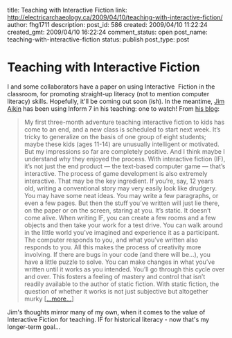 title: Teaching with Interactive Fiction
link: http://electricarchaeology.ca/2009/04/10/teaching-with-interactive-fiction/
author: fhg1711
description: 
post_id: 586
created: 2009/04/10 11:22:24
created_gmt: 2009/04/10 16:22:24
comment_status: open
post_name: teaching-with-interactive-fiction
status: publish
post_type: post

# Teaching with Interactive Fiction

I and some collaborators have a paper on using Interactive  Fiction in the classroom, for promoting straight-up literacy (not to mention computer literacy) skills. Hopefully, it'll be coming out soon (ish). In the meantime, [Jim Aikin](http://midiguru.wordpress.com/about/) has been using Inform 7 in his teaching: one to watch! From [his blog](http://midiguru.wordpress.com/2009/03/28/inform-7-not-just-kid-stuff/): 

> My first three-month adventure teaching interactive fiction to kids has come to an end, and a new class is scheduled to start next week. It’s tricky to generalize on the basis of one group of eight students; maybe these kids (ages 11-14) are unusually intelligent or motivated. But my impressions so far are completely positive. And I think maybe I understand why they enjoyed the process. With interactive fiction (IF), it’s not just the end product — the text-based computer game — that’s interactive. The process of game development is also extremely interactive. That may be the key ingredient. If you’re, say, 12 years old, writing a conventional story may very easily look like drudgery. You may have some neat ideas. You may write a few paragraphs, or even a few pages. But then the stuff you’ve written will just lie there, on the paper or on the screen, staring at you. It’s static. It doesn’t come alive. When writing IF, you can create a few rooms and a few objects and then take your work for a test drive. You can walk around in the little world you’ve imagined and experience it as a participant. The computer responds to you, and what you’ve written also responds to you. All this makes the process of creativity more involving. If there are bugs in your code (and there will be…), you have a little puzzle to solve. You can make changes in what you’ve written until it works as you intended. You’ll go through this cycle over and over. This fosters a feeling of mastery and control that isn’t readily available to the author of static fiction. With static fiction, the question of whether it works is not just subjective but altogether murky [[...more...](http://http://midiguru.wordpress.com/2009/03/28/inform-7-not-just-kid-stuff/)]

Jim's thoughts mirror many of my own, when it comes to the value of Interactive Fiction for teaching. IF for historical literacy - now that's my longer-term goal...